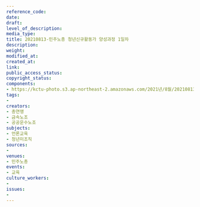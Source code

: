 ```yaml
---
reference_code: 
date: 
draft: 
level_of_description: 
media_type: 
title: 20210813-민주노총 청년신규활동가 양성과정 1일차
description: 
weight: 
modified_at: 
created_at: 
link: 
public_access_status: 
copyright_status: 
components:
- https://kctu-photo.s3.ap-northeast-2.amazonaws.com/2021년/8월/20210813-민주노총+청년신규활동가+양성과정+1일차/_1D20126.jpg
tags:
- 
creators:
- 총연맹
- 금속노조
- 공공운수노조
subjects:
- 언론교육
- 청년미조직
sources:
- 
venues:
- 민주노총
events:
- 교육
culture_workers:
- 
issues:
- 
---
```

